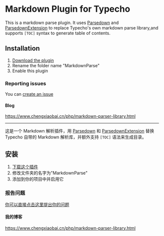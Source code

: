 Markdown Plugin for Typecho
=========================

This is a markdown parse plugin. 
It uses [Parsedown](https://github.com/erusev/parsedown) and [ParsedownExtension](https://github.com/mrgeneralgoo/parsedown-extension) to replace Typecho's own markdown parse library,and supports `[TOC]` syntax to generate table of contents.

## Installation

1. [Download the plugin](https://github.com/mrgeneralgoo/typecho-markdown/archive/master.zip)
2. Rename the folder name "MarkdownParse"
3. Enable this plugin

### Reporting issues

You can [create an issue](https://github.com/mrgeneralgoo/typecho-markdown/issues/new)

####  Blog

https://www.chengxiaobai.cn/php/markdown-parser-library.html

------

这是一个 Markdown 解析插件，用 [Parsedown](https://github.com/erusev/parsedown) 和 [ParsedownExtension](https://github.com/mrgeneralgoo/parsedown-extension) 替换 Typecho 自带的 Markdown 解析库，并额外支持 `[TOC]` 语法来生成目录。

## 安装

1. [下载这个插件](https://github.com/mrgeneralgoo/typecho-markdown/archive/master.zip)
2. 修改文件夹的名字为"MarkdownParse"
3. 添加到你的项目中并启用它

### 报告问题

[你可以直接点击这里提出你的问题](https://github.com/mrgeneralgoo/typecho-markdown/issues/new)

#### 我的博客
https://www.chengxiaobai.cn/php/markdown-parser-library.html